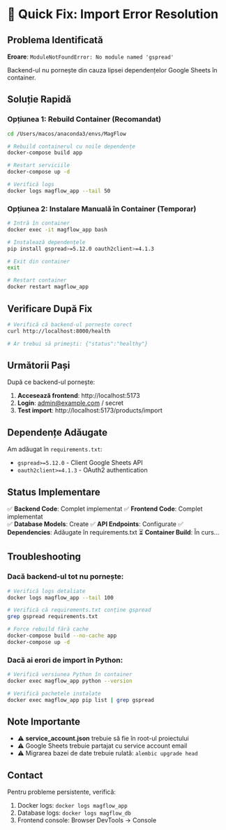 # 🔧 Quick Fix: Import Error Resolution

## Problema Identificată

**Eroare**: `ModuleNotFoundError: No module named 'gspread'`

Backend-ul nu pornește din cauza lipsei dependențelor Google Sheets în container.

## Soluție Rapidă

### Opțiunea 1: Rebuild Container (Recomandat)

```bash
cd /Users/macos/anaconda3/envs/MagFlow

# Rebuild containerul cu noile dependențe
docker-compose build app

# Restart serviciile
docker-compose up -d

# Verifică logs
docker logs magflow_app --tail 50
```

### Opțiunea 2: Instalare Manuală în Container (Temporar)

```bash
# Intră în container
docker exec -it magflow_app bash

# Instalează dependențele
pip install gspread>=5.12.0 oauth2client>=4.1.3

# Exit din container
exit

# Restart container
docker restart magflow_app
```

## Verificare După Fix

```bash
# Verifică că backend-ul pornește corect
curl http://localhost:8000/health

# Ar trebui să primești: {"status":"healthy"}
```

## Următorii Pași

După ce backend-ul pornește:

1. **Accesează frontend**: http://localhost:5173
2. **Login**: admin@example.com / secret
3. **Test import**: http://localhost:5173/products/import

## Dependențe Adăugate

Am adăugat în `requirements.txt`:
- `gspread>=5.12.0` - Client Google Sheets API
- `oauth2client>=4.1.3` - OAuth2 authentication

## Status Implementare

✅ **Backend Code**: Complet implementat
✅ **Frontend Code**: Complet implementat  
✅ **Database Models**: Create
✅ **API Endpoints**: Configurate
✅ **Dependencies**: Adăugate în requirements.txt
⏳ **Container Build**: În curs...

## Troubleshooting

### Dacă backend-ul tot nu pornește:

```bash
# Verifică logs detaliate
docker logs magflow_app --tail 100

# Verifică că requirements.txt conține gspread
grep gspread requirements.txt

# Force rebuild fără cache
docker-compose build --no-cache app
docker-compose up -d
```

### Dacă ai erori de import în Python:

```bash
# Verifică versiunea Python în container
docker exec magflow_app python --version

# Verifică pachetele instalate
docker exec magflow_app pip list | grep gspread
```

## Note Importante

- ⚠️ **service_account.json** trebuie să fie în root-ul proiectului
- ⚠️ Google Sheets trebuie partajat cu service account email
- ⚠️ Migrarea bazei de date trebuie rulată: `alembic upgrade head`

## Contact

Pentru probleme persistente, verifică:
1. Docker logs: `docker logs magflow_app`
2. Database logs: `docker logs magflow_db`
3. Frontend console: Browser DevTools → Console
